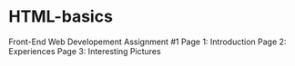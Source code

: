 # HTML-basics

 Front-End Web Developement Assignment #1
 Page 1: Introduction
 Page 2: Experiences
 Page 3: Interesting Pictures
